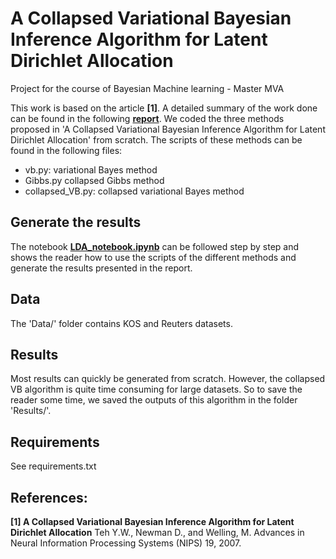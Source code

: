 # A Collapsed Variational Bayesian Inference Algorithm for Latent Dirichlet Allocation
Project for the course of Bayesian Machine learning - Master MVA

This work is based on the article **[1]**. A detailed summary of the work done can be found in the following [**report**](https://github.com/cosasha97/collapsed-VB-inference-LDA/blob/main/report.pdf). We coded the three methods proposed in 'A Collapsed Variational Bayesian Inference Algorithm for Latent Dirichlet Allocation' from scratch. The scripts of these methods can be found in the following files:
- vb.py:  variational Bayes method
- Gibbs.py collapsed Gibbs method
- collapsed_VB.py: collapsed variational Bayes method

## Generate the results
The notebook [**LDA_notebook.ipynb**](https://github.com/cosasha97/collapsed-VB-inference-LDA/blob/main/LDA_notebook.ipynb) can be followed step by step and shows the reader how to use the scripts of the different methods and generate the results presented in the report.

## Data
The 'Data/' folder contains KOS and Reuters datasets. 

## Results
Most results can quickly be generated from scratch. However, the collapsed VB algorithm is quite time consuming for large datasets. So to save the reader some time, we saved the outputs of this algorithm in the folder 'Results/'.

## Requirements
See requirements.txt

## References:
**[1] A Collapsed Variational Bayesian Inference Algorithm for Latent Dirichlet Allocation**
Teh Y.W., Newman D., and Welling, M.
Advances in Neural Information Processing Systems (NIPS) 19, 2007.
